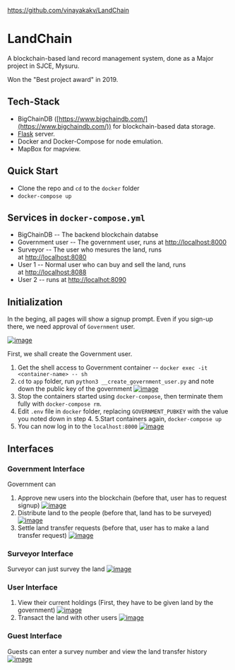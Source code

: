 https://github.com/vinayakakv/LandChain
# LandChain

A blockchain-based land record management system, done as a Major project in SJCE, Mysuru.

Won the "Best project award" in 2019.

## [](https://github.com/vinayakakv/LandChain#tech-stack)Tech-Stack

-   BigChainDB ([https://www.bigchaindb.com/](https://www.bigchaindb.com/)) for blockchain-based data storage.
-   [Flask](https://flask.palletsprojects.com/en/2.0.x/) server.
-   Docker and Docker-Compose for node emulation.
-   MapBox for mapview.

## [](https://github.com/vinayakakv/LandChain#quick-start)Quick Start

-   Clone the repo and `cd` to the `docker` folder
-   `docker-compose up`

## [](https://github.com/vinayakakv/LandChain#services-in-docker-composeyml)Services in `docker-compose.yml`

-   BigChainDB -- The backend blockchain databse
-   Government user -- The government user, runs at [http://localhost:8000](http://localhost:8000/)
-   Surveyor -- The user who mesures the land, runs at [http://localhost:8080](http://localhost:8080/)
-   User 1 -- Normal user who can buy and sell the land, runs at [http://localhost:8088](http://localhost:8088/)
-   User 2 -- runs at [http://localhot:8090](http://localhot:8090/)

## [](https://github.com/vinayakakv/LandChain#initialization)Initialization

In the beging, all pages will show a signup prompt. Even if you sign-up there, we need approval of `Government` user.

[![image](https://user-images.githubusercontent.com/24838519/163103449-3aa92af1-5f1d-42e3-bcc8-4dee96ee08b4.png)](https://user-images.githubusercontent.com/24838519/163103449-3aa92af1-5f1d-42e3-bcc8-4dee96ee08b4.png)

First, we shall create the Government user.

1.  Get the shell access to Government container -- `docker exec -it <container-name> -- sh`
2.  `cd` to `app` folder, run `python3 __create_government_user.py` and note down the public key of the government [![image](https://user-images.githubusercontent.com/24838519/163103609-731e51b6-d668-453e-a5e3-990b12f1a6a1.png)](https://user-images.githubusercontent.com/24838519/163103609-731e51b6-d668-453e-a5e3-990b12f1a6a1.png)
3.  Stop the containers started using `docker-compose`, then terminate them fully with `docker-compose rm`.
4.  Edit `.env` file in `docker` folder, replacing `GOVERNMENT_PUBKEY` with the value you noted down in step 4. 5.Start containers again, `docker-compose up`
5.  You can now log in to the `localhost:8000` [![image](https://user-images.githubusercontent.com/24838519/163103788-34fa57bb-23b9-4986-a224-adb34e83c075.png)](https://user-images.githubusercontent.com/24838519/163103788-34fa57bb-23b9-4986-a224-adb34e83c075.png)

## [](https://github.com/vinayakakv/LandChain#interfaces)Interfaces

### [](https://github.com/vinayakakv/LandChain#government-interface)Government Interface

Government can

1.  Approve new users into the blockchain (before that, user has to request signup) [![image](https://user-images.githubusercontent.com/24838519/163104249-c4a7942d-e382-4897-ba87-0f679d5c3b85.png)](https://user-images.githubusercontent.com/24838519/163104249-c4a7942d-e382-4897-ba87-0f679d5c3b85.png)
2.  Distribute land to the people (before that, land has to be surveyed) [![image](https://user-images.githubusercontent.com/24838519/163104459-14b142d3-0e86-441d-9351-91166e16ce63.png)](https://user-images.githubusercontent.com/24838519/163104459-14b142d3-0e86-441d-9351-91166e16ce63.png)
3.  Settle land transfer requests (before that, user has to make a land transfer request) [![image](https://user-images.githubusercontent.com/24838519/163104719-f0e383fc-a8b2-46e2-94e4-d3211df28a02.png)](https://user-images.githubusercontent.com/24838519/163104719-f0e383fc-a8b2-46e2-94e4-d3211df28a02.png)

### [](https://github.com/vinayakakv/LandChain#surveyor-interface)Surveyor Interface

Surveyor can just survey the land [![image](https://user-images.githubusercontent.com/24838519/163104362-ba94462b-5f27-4bd6-a618-f34c781b78a0.png)](https://user-images.githubusercontent.com/24838519/163104362-ba94462b-5f27-4bd6-a618-f34c781b78a0.png)

### [](https://github.com/vinayakakv/LandChain#user-interface)User Interface

1.  View their current holdings (First, they have to be given land by the government) [![image](https://user-images.githubusercontent.com/24838519/163104579-2d29b8a3-5405-45b0-b7f7-49c12fd6d039.png)](https://user-images.githubusercontent.com/24838519/163104579-2d29b8a3-5405-45b0-b7f7-49c12fd6d039.png)
2.  Transact the land with other users [![image](https://user-images.githubusercontent.com/24838519/163104637-ab7a6cca-8501-476c-999a-646db4d20761.png)](https://user-images.githubusercontent.com/24838519/163104637-ab7a6cca-8501-476c-999a-646db4d20761.png)

### [](https://github.com/vinayakakv/LandChain#guest-interface)Guest Interface

Guests can enter a survey number and view the land transfer history [![image](https://user-images.githubusercontent.com/24838519/163104838-e2ef0131-27a8-431e-89d3-2899ace94b3f.png)](https://user-images.githubusercontent.com/24838519/163104838-e2ef0131-27a8-431e-89d3-2899ace94b3f.png)










